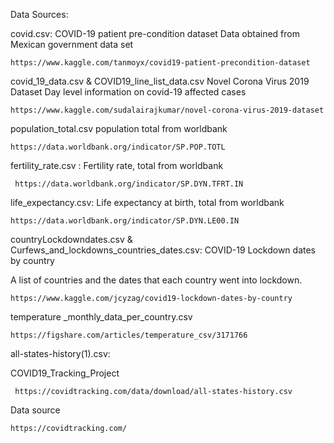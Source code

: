 Data Sources:

covid.csv:
  COVID-19 patient pre-condition dataset
  Data obtained from Mexican government data set 

    https://www.kaggle.com/tanmoyx/covid19-patient-precondition-dataset


covid_19_data.csv & COVID19_line_list_data.csv
  Novel Corona Virus 2019 Dataset
  Day level information on covid-19 affected cases

    https://www.kaggle.com/sudalairajkumar/novel-corona-virus-2019-dataset
  
  
population_total.csv
  population total from worldbank 
  
    https://data.worldbank.org/indicator/SP.POP.TOTL
   
fertility_rate.csv : 
  Fertility rate, total from worldbank 
     
     https://data.worldbank.org/indicator/SP.DYN.TFRT.IN
    
life_expectancy.csv:
  Life expectancy at birth, total from worldbank 
  
    https://data.worldbank.org/indicator/SP.DYN.LE00.IN
    
    
countryLockdowndates.csv & Curfews_and_lockdowns_countries_dates.csv:
  COVID-19 Lockdown dates by country
  
  A list of countries and the dates that each country went into lockdown.
    
    https://www.kaggle.com/jcyzag/covid19-lockdown-dates-by-country

temperature _monthly_data_per_country.csv

    https://figshare.com/articles/temperature_csv/3171766
  
all-states-history(1).csv:

  COVID19_Tracking_Project

     https://covidtracking.com/data/download/all-states-history.csv
  Data source
  
    https://covidtracking.com/
